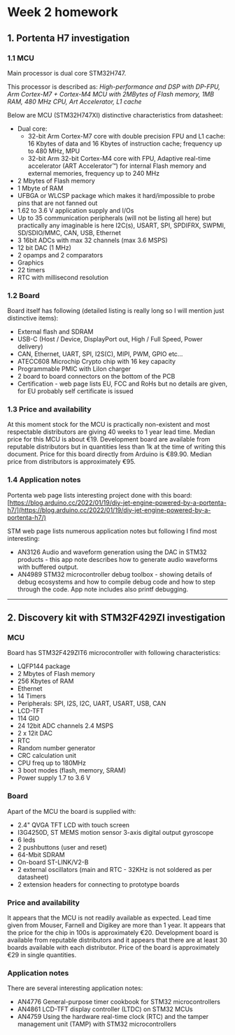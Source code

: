 # Week 2 homework

## 1. Portenta H7 investigation

### 1.1 MCU

Main processor is dual core STM32H747. 

This processor is described as:
_High-performance and DSP with DP-FPU, Arm Cortex-M7 + Cortex-M4 MCU with 2MBytes of Flash memory, 1MB RAM, 480 MHz CPU, Art Accelerator, L1 cache_

Below are MCU (STM32H747XI) distinctive characteristics from datasheet:
* Dual core:
    * 32-bit Arm Cortex-M7 core with double precision FPU and L1 cache: 16 Kbytes of data and 16 Kbytes of instruction cache; frequency up to 480 MHz, MPU
    * 32-bit Arm 32-bit Cortex-M4 core with FPU, Adaptive real-time accelerator (ART Accelerator™) for internal Flash memory and external memories, frequency up to 240 MHz
* 2 Mbytes of Flash memory
* 1 Mbyte of RAM
* UFBGA or WLCSP package which makes it hard/impossible to probe pins that are not fanned out
* 1.62 to 3.6 V application supply and I/Os
* Up to 35 communication peripherals (will not be listing all here) but practically any imaginable is here I2C(s), USART, SPI, SPDIFRX, SWPMI, SD/SDIO/MMC, CAN, USB, Ethernet
* 3 16bit ADCs with max 32 channels (max 3.6 MSPS)
* 12 bit DAC (1 MHz)
* 2 opamps and 2 comparators
* Graphics
* 22 timers
* RTC with millisecond resolution


### 1.2 Board

Board itself has following (detailed listing is really long so I will mention just distinctive items):
* External flash and SDRAM
* USB-C (Host / Device, DisplayPort out, High / Full Speed, Power delivery)
* CAN, Ethernet, UART, SPI, I2S(C), MIPI, PWM, GPIO etc…
* ATECC608 Microchip Crypto chip with 16 key capacity
* Programmable PMIC with LiIon charger
* 2 board to board connectors on the bottom of the PCB
* Certification - web page lists EU, FCC and RoHs but no details are given, for EU probably self certificate is issued


### 1.3 Price and availability

At this moment stock for the MCU is practically non-existent and most respectable distributors are giving 40 weeks to 1 year lead time. Median price for this MCU is about €19. 
Development board are available from reputable distributors but in quantities less than 1k at the time of writing this document. Price for this board directly from Arduino is €89.90.
Median price from distributors is approximately €95. 


### 1.4 Application notes

Portenta web page lists interesting project done with this board:
[https://blog.arduino.cc/2022/01/19/diy-jet-engine-powered-by-a-portenta-h7/](https://blog.arduino.cc/2022/01/19/diy-jet-engine-powered-by-a-portenta-h7/)

STM web page lists numerous application notes but following I find most interesting:
* AN3126 Audio and waveform generation using the DAC in STM32 products - this app note describes how to generate audio waveforms with buffered output. 
* AN4989 STM32 microcontroller debug toolbox - showing details of debug ecosystems and how to compile debug code and how to step through the code. App note includes also printf debugging. 

---

## 2. Discovery kit with STM32F429ZI investigation

### MCU

Board has STM32F429ZIT6 microcontroller with following characteristics:
* LQFP144 package
* 2 Mbytes of Flash memory
* 256 Kbytes of RAM
* Ethernet
* 14 Timers
* Peripherals: SPI, I2S, I2C, UART, USART, USB, CAN
* LCD-TFT
* 114 GIO
* 24 12bit ADC channels 2.4 MSPS
* 2 x 12it DAC 
* RTC
* Random number generator
* CRC calculation unit
* CPU freq up to 180MHz
* 3 boot modes (flash, memory, SRAM)
* Power supply 1.7 to 3.6 V

### Board

Apart of the MCU the board is supplied with:
* 2.4" QVGA TFT LCD with touch screen
* I3G4250D, ST MEMS motion sensor 3-axis digital output gyroscope
* 6 leds
* 2 pushbuttons (user and reset)
* 64-Mbit SDRAM
* On-board ST-LINK/V2-B
* 2 external oscillators (main and RTC - 32KHz is not soldered as per datasheet)
* 2 extension headers for connecting to prototype boards 

### Price and availability

It appears that the MCU is not readily available as expected. Lead time given from Mouser, Farnell and Digikey are more than 1 year. It appears that the price for the chip in 100s is approximately €20.
Development board is available from reputable distributors and it appears that there are at least 30 boards available with each distributor. Price of the board is approximately €29 in single quantities.

### Application notes
There are several interesting application notes:
* AN4776 General-purpose timer cookbook for STM32 microcontrollers
* AN4861 LCD-TFT display controller (LTDC) on STM32 MCUs
* AN4759 Using the hardware real-time clock (RTC) and the tamper management unit (TAMP) with STM32 microcontrollers
